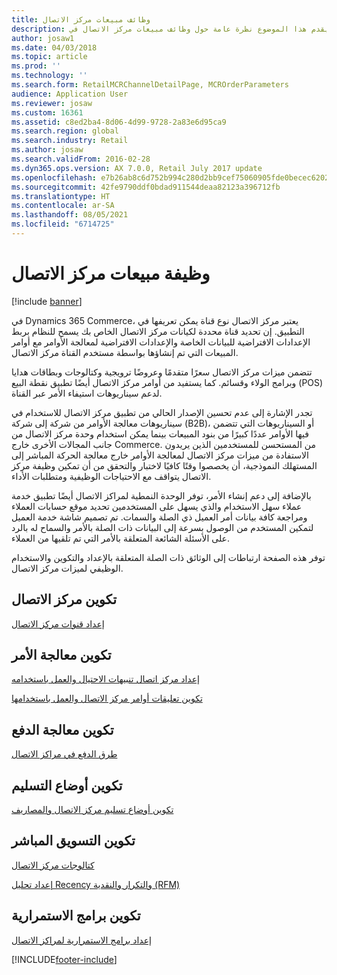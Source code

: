 ```yaml
---
title: وظائف مبيعات مركز الاتصال
description: يقدم هذا الموضوع نظرة عامة حول وظائف مبيعات مركز الاتصال في Dynamics 365 Commerce.
author: josaw1
ms.date: 04/03/2018
ms.topic: article
ms.prod: ''
ms.technology: ''
ms.search.form: RetailMCRChannelDetailPage, MCROrderParameters
audience: Application User
ms.reviewer: josaw
ms.custom: 16361
ms.assetid: c8ed2ba4-8d06-4d99-9728-2a83e6d95ca9
ms.search.region: global
ms.search.industry: Retail
ms.author: josaw
ms.search.validFrom: 2016-02-28
ms.dyn365.ops.version: AX 7.0.0, Retail July 2017 update
ms.openlocfilehash: e7b26ab8c6d752b994c280d2bb9cef75060905fde0becec6202d7d1ecb98f47c
ms.sourcegitcommit: 42fe9790ddf0bdad911544deaa82123a396712fb
ms.translationtype: HT
ms.contentlocale: ar-SA
ms.lasthandoff: 08/05/2021
ms.locfileid: "6714725"
---
```

# <a name="call-center-sales-functionality"></a>وظيفة مبيعات مركز الاتصال

[!include [banner](includes/banner.md)]


في Dynamics 365 Commerce، يعتبر مركز الاتصال نوع قناة يمكن تعريفها في التطبيق. إن تحديد قناة محددة لكيانات مركز الاتصال الخاص بك يسمح للنظام بربط الإعدادات الافتراضية للبيانات الخاصة والإعدادات الافتراضية لمعالجة الأوامر مع أوامر المبيعات التي تم إنشاؤها بواسطة مستخدم القناة مركز الاتصال.

تتضمن ميزات مركز الاتصال سعرًا متقدمًا وعروضًا ترويجية وكتالوجات وبطاقات هدايا وبرامج الولاء وقسائم. كما يستفيد من أوامر مركز الاتصال أيضًا تطبيق نقطة البيع (POS) لدعم سيناريوهات استيفاء الأمر عبر القناة.

تجدر الإشارة إلى عدم تحسين الإصدار الحالي من تطبيق مركز الاتصال للاستخدام في سيناريوهات معالجة الأوامر من شركة إلى شركة (B2B)، أو السيناريوهات التي تتضمن فيها الأوامر عددًا كبيرًا من بنود المبيعات بينما يمكن استخدام وحدة مركز الاتصال من جانب المجالات الأخرى خارج Commerce. من المستحسن للمستخدمين الذين يريدون الاستفادة من ميزات مركز الاتصال لمعالجة الأوامر خارج معالجة الحركة المباشر إلى المستهلك النموذجية، أن يخصصوا وقتًا كافيًا لاختبار والتحقق من أن تمكين وظيفة مركز الاتصال يتواقف مع الاحتياجات الوظيفية ومتطلبات الأداء.

بالإضافة إلى دعم إنشاء الأمر، توفر الوحدة النمطية لمراكز الاتصال أيضًا تطبيق خدمة عملاء سهل الاستخدام والذي يسهل على المستخدمين تحديد موقع حسابات العملاء ومراجعة كافة بيانات أمر العميل ذي الصلة والسمات. تم تصميم شاشة خدمة العميل لتمكين المستخدم من الوصول بسرعة إلى البيانات ذات الصلة بالأمر والسماح له بالرد على الأسئلة الشائعة المتعلقة بالأمر التي تم تلقيها من العملاء.

توفر هذه الصفحة ارتباطات إلى الوثائق ذات الصلة المتعلقة بالإعداد والتكوين والاستخدام الوظيفي لميزات مركز الاتصال.


## <a name="configure-the-call-center"></a>تكوين مركز الاتصال

[إعداد قنوات مركز الاتصال](set-up-order-processing-options.md)

## <a name="configure-order-processing"></a>تكوين معالجة الأمر

[إعداد مركز اتصال تنبيهات الاحتيال والعمل باستخدامه](set-up-fraud-alerts.md)

[تكوين ‏‫تعليقات أوامر مركز الاتصال‬ والعمل باستخدامها](work-with-order-holds.md)

## <a name="configure-payment-processing"></a>تكوين معالجة الدفع

[طرق الدفع في مراكز الاتصال](work-with-payments.md)

## <a name="configure-delivery-modes"></a>تكوين أوضاع التسليم

[تكوين أوضاع تسليم مركز الاتصال والمصاريف](configure-call-center-delivery.md)

## <a name="configure-direct-marketing"></a>تكوين التسويق المباشر

[كتالوجات مركز الاتصال](call-center-catalogs.md)

[إعداد تحليل Recency والتكرار والنقدية (RFM)](set-up-rfm-analysis.md)

## <a name="configure-continuity-programs"></a>تكوين برامج الاستمرارية

[إعداد برامج الاستمرارية لمراكز الاتصال](set-up-continuity-program.md)


[!INCLUDE[footer-include](../includes/footer-banner.md)]